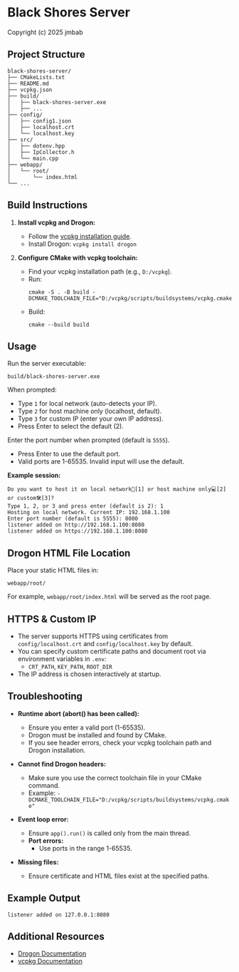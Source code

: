 # Black Shores Server

Copyright (c) 2025 jmbab

## Project Structure

```
black-shores-server/
├── CMakeLists.txt
├── README.md
├── vcpkg.json
├── build/
│   ├── black-shores-server.exe
│   ├── ...
├── config/
│   ├── config1.json
│   ├── localhost.crt
│   └── localhost.key
├── src/
│   ├── dotenv.hpp
│   ├── IpCollector.h
│   └── main.cpp
├── webapp/
│   └── root/
│       └── index.html
└── ...
```

## Build Instructions

1. **Install vcpkg and Drogon:**
   - Follow the [vcpkg installation guide](https://github.com/microsoft/vcpkg#quick-start).
   - Install Drogon: `vcpkg install drogon`

2. **Configure CMake with vcpkg toolchain:**
   - Find your vcpkg installation path (e.g., `D:/vcpkg`).
   - Run:
     ```
     cmake -S . -B build -DCMAKE_TOOLCHAIN_FILE="D:/vcpkg/scripts/buildsystems/vcpkg.cmake"
     ```
   - Build:
     ```
     cmake --build build
     ```

## Usage

Run the server executable:
```
build/black-shores-server.exe
```

When prompted:
- Type `1` for local network (auto-detects your IP).
- Type `2` for host machine only (localhost, default).
- Type `3` for custom IP (enter your own IP address).
- Press Enter to select the default (2).

Enter the port number when prompted (default is `5555`).
- Press Enter to use the default port.
- Valid ports are 1-65535. Invalid input will use the default.

**Example session:**
```
Do you want to host it on local network🛜[1] or host machine only💻[2] or custom🛠️[3]?
Type 1, 2, or 3 and press enter (default is 2): 1
Hosting on local network. Current IP: 192.168.1.100
Enter port number (default is 5555): 8080
listener added on http://192.168.1.100:8080
listener added on https://192.168.1.100:8080
```

## Drogon HTML File Location

Place your static HTML files in:
```
webapp/root/
```
For example, `webapp/root/index.html` will be served as the root page.

## HTTPS & Custom IP

- The server supports HTTPS using certificates from `config/localhost.crt` and `config/localhost.key` by default.
- You can specify custom certificate paths and document root via environment variables in `.env`:
  - `CRT_PATH`, `KEY_PATH`, `ROOT_DIR`
- The IP address is chosen interactively at startup.

## Troubleshooting

- **Runtime abort (abort() has been called):**
  - Ensure you enter a valid port (1-65535).
  - Drogon must be installed and found by CMake.
  - If you see header errors, check your vcpkg toolchain path and Drogon installation.

- **Cannot find Drogon headers:**
  - Make sure you use the correct toolchain file in your CMake command.
  - Example: `-DCMAKE_TOOLCHAIN_FILE="D:/vcpkg/scripts/buildsystems/vcpkg.cmake"`
- **Event loop error:**
  - Ensure `app().run()` is called only from the main thread.
  - **Port errors:**
      - Use ports in the range 1-65535.
- **Missing files:**
    - Ensure certificate and HTML files exist at the specified paths.

## Example Output
```
listener added on 127.0.0.1:8080
```

## Additional Resources
- [Drogon Documentation](https://github.com/drogonframework/drogon)
- [vcpkg Documentation](https://github.com/microsoft/vcpkg)
